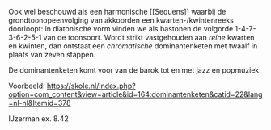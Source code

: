 Ook wel beschouwd als een harmonische [[Sequens]] waarbij de grondtoonopeenvolging van akkoorden een kwarten-/kwintenreeks doorloopt: in diatonische vorm vinden we als bastonen de volgorde 1-4-7-3-6-2-5-1 van de toonsoort.
Wordt strikt vastgehouden aan *reine* kwarten en kwinten, dan ontstaat een *chromatische* dominantenketen met twaalf in plaats van zeven stappen.

De dominantenketen komt voor van de barok tot en met jazz en popmuziek.

Voorbeeld:
https://skole.nl/index.php?option=com_content&view=article&id=164:dominantenketen&catid=22&lang=nl-nl&Itemid=378

IJzerman ex. 8.42

